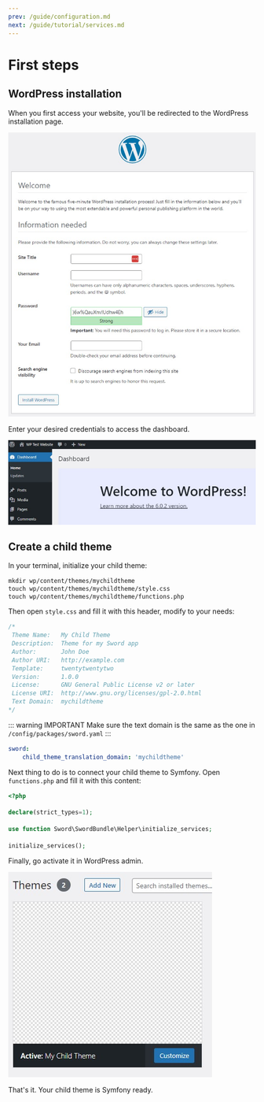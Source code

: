 ```yaml
---
prev: /guide/configuration.md
next: /guide/tutorial/services.md
---
```


# First steps

## WordPress installation

When you first access your website, you'll be redirected to the WordPress installation page.

![WordPress installation page](/images/wordpress-installation.jpg)

Enter your desired credentials to access the dashboard.

![WordPress dashboard](/images/wordpress-dashboard.jpg)

## Create a child theme

In your terminal, initialize your child theme:

```bash:no-line-numbers
mkdir wp/content/themes/mychildtheme
touch wp/content/themes/mychildtheme/style.css
touch wp/content/themes/mychildtheme/functions.php
```

Then open `style.css` and fill it with this header, modify to your needs:

```css
/*
 Theme Name:   My Child Theme
 Description:  Theme for my Sword app
 Author:       John Doe
 Author URI:   http://example.com
 Template:     twentytwentytwo
 Version:      1.0.0
 License:      GNU General Public License v2 or later
 License URI:  http://www.gnu.org/licenses/gpl-2.0.html
 Text Domain:  mychildtheme
*/
```

::: warning IMPORTANT
Make sure the text domain is the same as the one in `/config/packages/sword.yaml`
:::

```yaml
sword:
    child_theme_translation_domain: 'mychildtheme'
```

Next thing to do is to connect your child theme to Symfony. Open `functions.php` and fill it with this content:

```php
<?php

declare(strict_types=1);

use function Sword\SwordBundle\Helper\initialize_services;

initialize_services();
```

Finally, go activate it in WordPress admin.

![WordPress theme](/images/wordpress-child-theme.jpg)

That's it. Your child theme is Symfony ready.